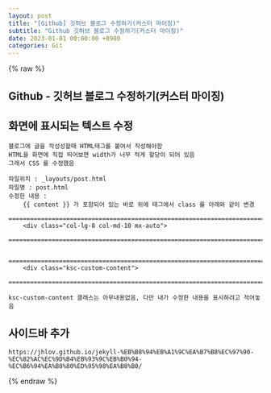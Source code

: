 ```yaml
---  
layout: post  
title: "[Github] 깃허브 블로그 수정하기(커스터 마이징)"  
subtitle: "Github 깃허브 블로그 수정하기(커스터 마이징)"  
date: 2023-01-01 00:00:00 +0900  
categories: Git  
---  
```

{% raw %}  
## Github - 깃허브 블로그 수정하기(커스터 마이징)  
  
## 화면에 표시되는 텍스트 수정  
  
	블로그에 글을 작성성할때 HTML태그를 붙여서 작성해야함  
	HTML을 화면에 직접 띄어보면 width가 너무 적게 할당이 되어 있음  
	그래서 CSS 를 수정했음  
  
	파일위치 : _layouts/post.html  
	파일명 : post.html  
	수정한 내용 :  
		{{ content }} 가 포함되어 있는 바로 위에 태그에서 class 를 아래와 같이 변경  
		=================================================================================================================  
		<div class="col-lg-8 col-md-10 mx-auto">  
		=================================================================================================================  
  
		=================================================================================================================  
		<div class="ksc-custom-content">  
		=================================================================================================================  
  
	ksc-custom-content 클래스는 아무내용없음, 다만 내가 수정한 내용을 표시하려고 적어놓음  
  
## 사이드바 추가  
	https://jhlov.github.io/jekyll-%EB%B8%94%EB%A1%9C%EA%B7%B8%EC%97%90-%EC%82%AC%EC%9D%B4%EB%93%9C%EB%B0%94-%EC%B6%94%EA%B0%80%ED%95%98%EA%B8%B0/  
{% endraw %}